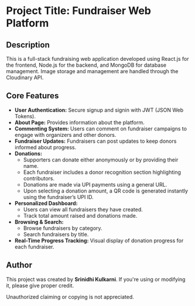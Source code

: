# Project Title: Fundraiser Web Platform

## Description
This is a full-stack fundraising web application developed using React.js for the frontend, Node.js for the backend, and MongoDB for database management. Image storage and management are handled through the Cloudinary API.

## Core Features
- **User Authentication:** Secure signup and signin with JWT (JSON Web Tokens).
- **About Page:** Provides information about the platform.
- **Commenting System:** Users can comment on fundraiser campaigns to engage with organizers and other donors.
- **Fundraiser Updates:** Fundraisers can post updates to keep donors informed about progress.
- **Donations:**
  - Supporters can donate either anonymously or by providing their name.
  - Each fundraiser includes a donor recognition section highlighting contributors.
  - Donations are made via UPI payments using a general URL.
  - Upon selecting a donation amount, a QR code is generated instantly using the fundraiser’s UPI ID.
- **Personalized Dashboard:**
  - Users can view all fundraisers they have created.
  - Track total amount raised and donations made.
- **Browsing & Search:**
  - Browse fundraisers by category.
  - Search fundraisers by title.
- **Real-Time Progress Tracking:** Visual display of donation progress for each fundraiser.

## Author
This project was created by **Srinidhi Kulkarni**. If you're using or modifying it, please give proper credit.

Unauthorized claiming or copying is not appreciated.

